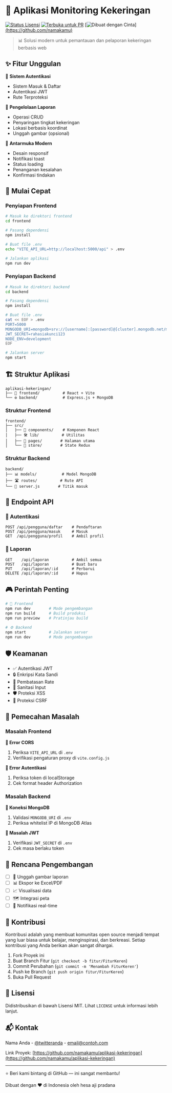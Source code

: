 # 🌱 Aplikasi Monitoring Kekeringan

[![Status Lisensi](https://img.shields.io/badge/lisensi-MIT-blue.svg)](LICENSE)
[![Terbuka untuk PR](https://img.shields.io/badge/PR-diterima-brightgreen.svg)](CONTRIBUTING.md)
[![Dibuat dengan Cinta](https://img.shields.io/badge/Dibuat%20dengan-❤️-red.svg)][(https://github.com/namakamu)](https://github.com/Hessaajipradana)

> 📊 Solusi modern untuk pemantauan dan pelaporan kekeringan berbasis web

## ✨ Fitur Unggulan

🔐 **Sistem Autentikasi**
- Sistem Masuk & Daftar
- Autentikasi JWT
- Rute Terproteksi

📝 **Pengelolaan Laporan**
- Operasi CRUD
- Penyaringan tingkat kekeringan
- Lokasi berbasis koordinat
- Unggah gambar (opsional)

🎨 **Antarmuka Modern**
- Desain responsif
- Notifikasi toast
- Status loading
- Penanganan kesalahan
- Konfirmasi tindakan

## 🚀 Mulai Cepat

### Penyiapan Frontend

```bash
# Masuk ke direktori frontend
cd frontend

# Pasang dependensi
npm install

# Buat file .env
echo "VITE_API_URL=http://localhost:5000/api" > .env

# Jalankan aplikasi
npm run dev
```

### Penyiapan Backend

```bash
# Masuk ke direktori backend
cd backend

# Pasang dependensi
npm install

# Buat file .env
cat << EOF > .env
PORT=5000
MONGODB_URI=mongodb+srv://[username]:[password]@[cluster].mongodb.net/monitoring-kekeringan
JWT_SECRET=rahasiakunci123
NODE_ENV=development
EOF

# Jalankan server
npm start
```

## 🏗️ Struktur Aplikasi

```plaintext
aplikasi-kekeringan/
├── 🎨 frontend/          # React + Vite
└── ⚙️ backend/           # Express.js + MongoDB
```

### Struktur Frontend

```plaintext
frontend/
├── src/
│   ├── 🧩 components/    # Komponen React
│   ├── 🛠️ lib/          # Utilitas
│   ├── 📄 pages/        # Halaman utama
│   └── 🏪 store/        # State Redux
```

### Struktur Backend

```plaintext
backend/
├── 📊 models/           # Model MongoDB
├── 🛣️ routes/          # Rute API
└── 🚀 server.js        # Titik masuk
```

## 🔌 Endpoint API

### 🔐 Autentikasi

```plaintext
POST /api/pengguna/daftar    # Pendaftaran
POST /api/pengguna/masuk     # Masuk
GET  /api/pengguna/profil    # Ambil profil
```

### 📝 Laporan

```plaintext
GET    /api/laporan          # Ambil semua
POST   /api/laporan          # Buat baru
PUT    /api/laporan/:id      # Perbarui
DELETE /api/laporan/:id      # Hapus
```

## 🎮 Perintah Penting

```bash
# 🎨 Frontend
npm run dev        # Mode pengembangan
npm run build      # Build produksi
npm run preview    # Pratinjau build

# ⚙️ Backend
npm start          # Jalankan server
npm run dev        # Mode pengembangan
```

## 🛡️ Keamanan

- ✅ Autentikasi JWT
- 🔒 Enkripsi Kata Sandi
- 🚧 Pembatasan Rate
- 🧹 Sanitasi Input
- 🛡️ Proteksi XSS
- 🔰 Proteksi CSRF

## 🚧 Pemecahan Masalah

### Masalah Frontend

**🔴 Error CORS**
1. Periksa `VITE_API_URL` di `.env`
2. Verifikasi pengaturan proxy di `vite.config.js`

**🔴 Error Autentikasi**
1. Periksa token di localStorage
2. Cek format header Authorization

### Masalah Backend

**🔴 Koneksi MongoDB**
1. Validasi `MONGODB_URI` di `.env`
2. Periksa whitelist IP di MongoDB Atlas

**🔴 Masalah JWT**
1. Verifikasi `JWT_SECRET` di `.env`
2. Cek masa berlaku token

## 🎯 Rencana Pengembangan

- [ ] 📸 Unggah gambar laporan
- [ ] 📊 Ekspor ke Excel/PDF
- [ ] 📈 Visualisasi data
- [ ] 🗺️ Integrasi peta
- [ ] 🔔 Notifikasi real-time

## 🤝 Kontribusi

Kontribusi adalah yang membuat komunitas open source menjadi tempat yang luar biasa untuk belajar, menginspirasi, dan berkreasi. Setiap kontribusi yang Anda berikan akan sangat dihargai.

1. Fork Proyek ini
2. Buat Branch Fitur (`git checkout -b fitur/FiturKeren`)
3. Commit Perubahan (`git commit -m 'Menambah FiturKeren'`)
4. Push ke Branch (`git push origin fitur/FiturKeren`)
5. Buka Pull Request

## 📝 Lisensi

Didistribusikan di bawah Lisensi MIT. Lihat `LICENSE` untuk informasi lebih lanjut.

## 📬 Kontak

Nama Anda - [@twitteranda](https://twitter.com/twitteranda) - email@contoh.com

Link Proyek: [https://github.com/namakamu/aplikasi-kekeringan](https://github.com/namakamu/aplikasi-kekeringan)

---


  
  ⭐ Beri kami bintang di GitHub — ini sangat membantu!
  
  Dibuat dengan ❤️ di Indonesia oleh hesa aji pradana 
